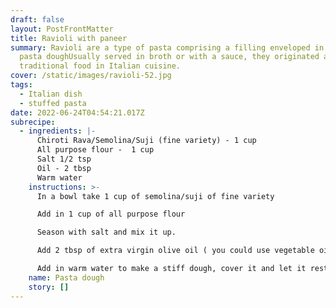 ```yaml
---
draft: false
layout: PostFrontMatter
title: Ravioli with paneer
summary: Ravioli are a type of pasta comprising a filling enveloped in thin
  pasta doughUsually served in broth or with a sauce, they originated as a
  traditional food in Italian cuisine.
cover: /static/images/ravioli-52.jpg
tags:
  - Italian dish
  - stuffed pasta
date: 2022-06-24T04:54:21.017Z
subrecipe:
  - ingredients: |-
      Chiroti Rava/Semolina/Suji (fine variety) - 1 cup
      All purpose flour -  1 cup 
      Salt 1/2 tsp
      Oil - 2 tbsp
      Warm water 
    instructions: >-
      In a bowl take 1 cup of semolina/suji of fine variety

      Add in 1 cup of all purpose flour

      Season with salt and mix it up. 

      Add 2 tbsp of extra virgin olive oil ( you could use vegetable oil also)quick mix 

      Add in warm water to make a stiff dough, cover it and let it rest for 20 mins.
    name: Pasta dough
    story: []
---
```

